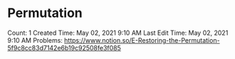 # Permutation

Count: 1
Created Time: May 02, 2021 9:10 AM
Last Edit Time: May 02, 2021 9:10 AM
Problems: https://www.notion.so/E-Restoring-the-Permutation-5f9c8cc83d7142e6b19c92508fe3f085